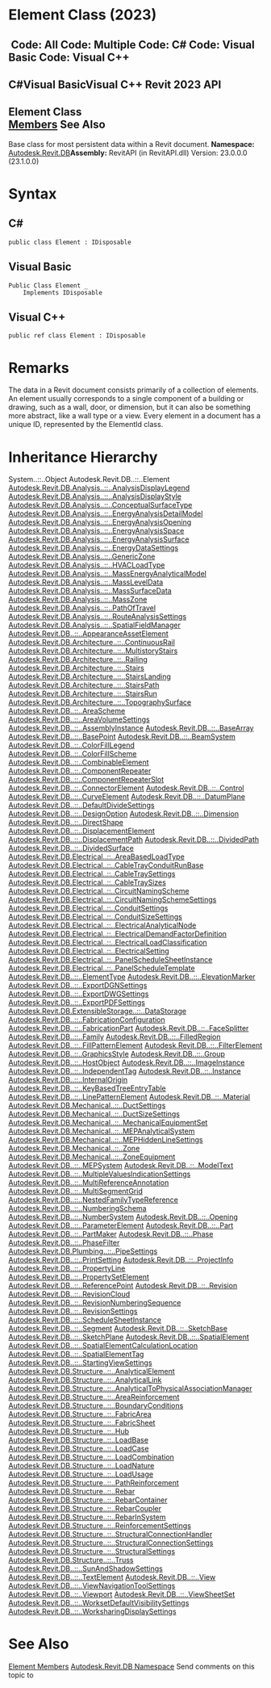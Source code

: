 # Element Class (2023)

﻿
 Code: All Code: Multiple Code: C# Code: Visual Basic Code: Visual C++   
---  
C#Visual BasicVisual C++
Revit 2023 API  
---  
Element Class  
[Members](671c33f6-169b-17ca-583b-42f9df50ace5.md "Element Members") See Also  
---  
Base class for most persistent data within a Revit document. 
**Namespace:** [Autodesk.Revit.DB](87546ba7-461b-c646-cbb1-2cb8f5bff8b2.md "Autodesk.Revit.DB Namespace")**Assembly:** RevitAPI (in RevitAPI.dll) Version: 23.0.0.0 (23.1.0.0)
# Syntax
C#  
---  
```text
public class Element : IDisposable
```
  
Visual Basic  
---  
```text
Public Class Element _
	Implements IDisposable
```
  
Visual C++  
---  
```text
public ref class Element : IDisposable
```
  
# Remarks
The data in a Revit document consists primarily of a collection of elements. An element usually corresponds to a single component of a building or drawing, such as a wall, door, or dimension, but it can also be something more abstract, like a wall type or a view. Every element in a document has a unique ID, represented by the ElementId class. 
# Inheritance Hierarchy
System..::..Object Autodesk.Revit.DB..::..Element [Autodesk.Revit.DB.Analysis..::..AnalysisDisplayLegend](c9bd55c9-e4fc-8a7a-0cd9-b2605fcb6a56.md "AnalysisDisplayLegend Class") [Autodesk.Revit.DB.Analysis..::..AnalysisDisplayStyle](927357e1-9874-8b73-72c8-ff2bb78bfa82.md "AnalysisDisplayStyle Class") [Autodesk.Revit.DB.Analysis..::..ConceptualSurfaceType](b79ddf97-2888-ceda-a2c4-222dab08163e.md "ConceptualSurfaceType Class") [Autodesk.Revit.DB.Analysis..::..EnergyAnalysisDetailModel](858aed23-8a94-a70a-c1fc-ca03523e2f02.md "EnergyAnalysisDetailModel Class") [Autodesk.Revit.DB.Analysis..::..EnergyAnalysisOpening](825025c8-342d-46b7-592e-e42d8f8e8336.md "EnergyAnalysisOpening Class") [Autodesk.Revit.DB.Analysis..::..EnergyAnalysisSpace](cd0567d0-f5e0-a850-6d10-bde911831947.md "EnergyAnalysisSpace Class") [Autodesk.Revit.DB.Analysis..::..EnergyAnalysisSurface](72ef40eb-20ae-d7ef-0ab5-8c52ddd4b813.md "EnergyAnalysisSurface Class") [Autodesk.Revit.DB.Analysis..::..EnergyDataSettings](63628109-daa0-e5b2-3dfd-153179e54816.md "EnergyDataSettings Class") [Autodesk.Revit.DB.Analysis..::..GenericZone](100b5109-f779-8cf8-81d1-cb6a5c0f4fa1.md "GenericZone Class") [Autodesk.Revit.DB.Analysis..::..HVACLoadType](90bf5784-0076-ded0-41fb-38fcb8ed6abe.md "HVACLoadType Class") [Autodesk.Revit.DB.Analysis..::..MassEnergyAnalyticalModel](1e8b2837-0572-d788-a6eb-db5060fc423c.md "MassEnergyAnalyticalModel Class") [Autodesk.Revit.DB.Analysis..::..MassLevelData](c1e62aaf-b7af-ad0c-60d5-4a1a9c1bed79.md "MassLevelData Class") [Autodesk.Revit.DB.Analysis..::..MassSurfaceData](69fcb13c-6443-d1c2-29d5-08adc1261afd.md "MassSurfaceData Class") [Autodesk.Revit.DB.Analysis..::..MassZone](da242463-3097-290a-9c10-afdf54d96649.md "MassZone Class") [Autodesk.Revit.DB.Analysis..::..PathOfTravel](99c2bb04-151f-c325-84b2-40dee81447d6.md "PathOfTravel Class") [Autodesk.Revit.DB.Analysis..::..RouteAnalysisSettings](e6742b6a-9c35-5344-736b-7bf9af6f4254.md "RouteAnalysisSettings Class") [Autodesk.Revit.DB.Analysis..::..SpatialFieldManager](0a6d155e-6ef1-7215-f8f1-c1d8203797ee.md "SpatialFieldManager Class") [Autodesk.Revit.DB..::..AppearanceAssetElement](3493da3a-fea5-69cb-a18e-d0a954615bab.md "AppearanceAssetElement Class") [Autodesk.Revit.DB.Architecture..::..ContinuousRail](253602af-6809-a579-fc2c-975888d5748c.md "ContinuousRail Class") [Autodesk.Revit.DB.Architecture..::..MultistoryStairs](8b07cbff-013c-889f-8807-703e63a91923.md "MultistoryStairs Class") [Autodesk.Revit.DB.Architecture..::..Railing](4af1265f-859e-123b-ada5-a479324f3dee.md "Railing Class") [Autodesk.Revit.DB.Architecture..::..Stairs](45e2c068-7e52-c84a-cfb8-a53c531d28fa.md "Stairs Class") [Autodesk.Revit.DB.Architecture..::..StairsLanding](cae109cd-bc50-6c36-300e-35d3457c0982.md "StairsLanding Class") [Autodesk.Revit.DB.Architecture..::..StairsPath](ed5913d6-1219-9c7c-7e52-317dd58d7cd3.md "StairsPath Class") [Autodesk.Revit.DB.Architecture..::..StairsRun](ea0e49a0-a007-79d0-c902-a24b1359ae28.md "StairsRun Class") [Autodesk.Revit.DB.Architecture..::..TopographySurface](64242f41-69e1-84be-f21b-84783e81364a.md "TopographySurface Class") [Autodesk.Revit.DB..::..AreaScheme](9b5fd895-692c-5b6f-87f9-e53b1cc7c163.md "AreaScheme Class") [Autodesk.Revit.DB..::..AreaVolumeSettings](6282b3c9-3717-5c8f-7501-8a282244ce09.md "AreaVolumeSettings Class") [Autodesk.Revit.DB..::..AssemblyInstance](4e60704c-dfe3-72b6-7892-6440503fa078.md "AssemblyInstance Class") [Autodesk.Revit.DB..::..BaseArray](d7f9a542-0333-2e10-83a2-98afcee00b80.md "BaseArray Class") [Autodesk.Revit.DB..::..BasePoint](154074ae-d653-aaff-b84b-6336a1cbafaa.md "BasePoint Class") [Autodesk.Revit.DB..::..BeamSystem](6c5c1bd2-8456-5ec9-c53e-0bd3f604ad06.md "BeamSystem Class") [Autodesk.Revit.DB..::..ColorFillLegend](81cbdc7c-9f7f-b454-5669-77ca0514eda7.md "ColorFillLegend Class") [Autodesk.Revit.DB..::..ColorFillScheme](c405eb5b-14fa-0fea-a750-dcd9925a90b0.md "ColorFillScheme Class") [Autodesk.Revit.DB..::..CombinableElement](c88bdbbc-dbbb-0817-a358-35f8686f68a2.md "CombinableElement Class") [Autodesk.Revit.DB..::..ComponentRepeater](27dbc5bd-40e7-c044-11e6-7053adf92c6f.md "ComponentRepeater Class") [Autodesk.Revit.DB..::..ComponentRepeaterSlot](395d3527-1315-038e-8a47-80920f063cc6.md "ComponentRepeaterSlot Class") [Autodesk.Revit.DB..::..ConnectorElement](cd7d7579-1058-e8ca-d55a-c3a914843667.md "ConnectorElement Class") [Autodesk.Revit.DB..::..Control](d04da6b9-0586-22b8-df13-8eb7f5ca248f.md "Control Class") [Autodesk.Revit.DB..::..CurveElement](61673852-2d08-003d-e9fd-4be89d533774.md "CurveElement Class") [Autodesk.Revit.DB..::..DatumPlane](3e0a6725-ee40-c4d5-839f-b7720c1fe2af.md "DatumPlane Class") [Autodesk.Revit.DB..::..DefaultDivideSettings](c4d57a70-3192-458c-faa7-619d11c69f60.md "DefaultDivideSettings Class") [Autodesk.Revit.DB..::..DesignOption](ed121b13-80f0-2bd0-7ebf-f10478e527bf.md "DesignOption Class") [Autodesk.Revit.DB..::..Dimension](210f88be-e3c5-26a4-7dd8-3296f6725cce.md "Dimension Class") [Autodesk.Revit.DB..::..DirectShape](bfbd137b-c2c2-71bb-6f4a-992d0dcf6ea8.md "DirectShape Class") [Autodesk.Revit.DB..::..DisplacementElement](08113547-eaaa-5ec1-5ff1-de609fe7c29c.md "DisplacementElement Class") [Autodesk.Revit.DB..::..DisplacementPath](90ac4bbb-7f65-763a-bf5e-a76b2a167294.md "DisplacementPath Class") [Autodesk.Revit.DB..::..DividedPath](8043b21a-7c78-e0cb-f7b3-495ace05de87.md "DividedPath Class") [Autodesk.Revit.DB..::..DividedSurface](782e1ac7-4e74-9a32-6b03-0a20f7d55217.md "DividedSurface Class") [Autodesk.Revit.DB.Electrical..::..AreaBasedLoadType](2800f280-409f-083d-5b57-127a19344de9.md "AreaBasedLoadType Class") [Autodesk.Revit.DB.Electrical..::..CableTrayConduitRunBase](6820d2a3-d692-2d8e-cb69-d42060ace467.md "CableTrayConduitRunBase Class") [Autodesk.Revit.DB.Electrical..::..CableTraySettings](99e3b914-6cf3-a0af-4c25-dc77048091f7.md "CableTraySettings Class") [Autodesk.Revit.DB.Electrical..::..CableTraySizes](dbd6f408-fbae-1fe0-0e61-7d611141d6b5.md "CableTraySizes Class") [Autodesk.Revit.DB.Electrical..::..CircuitNamingScheme](99de5fb2-6e65-7b1f-1866-347c40d427af.md "CircuitNamingScheme Class") [Autodesk.Revit.DB.Electrical..::..CircuitNamingSchemeSettings](60f49706-88f3-d2fb-0732-b1536c6e2e82.md "CircuitNamingSchemeSettings Class") [Autodesk.Revit.DB.Electrical..::..ConduitSettings](c86a1700-e477-3888-7647-3eafa528fe5d.md "ConduitSettings Class") [Autodesk.Revit.DB.Electrical..::..ConduitSizeSettings](d385e4b4-f675-9bcc-d067-5ca7d1d000d4.md "ConduitSizeSettings Class") [Autodesk.Revit.DB.Electrical..::..ElectricalAnalyticalNode](562d1f7d-c9df-bee5-4659-4f8607ee4333.md "ElectricalAnalyticalNode Class") [Autodesk.Revit.DB.Electrical..::..ElectricalDemandFactorDefinition](8ad48bcf-05f3-b9c3-ebfb-2a7b2db2fd83.md "ElectricalDemandFactorDefinition Class") [Autodesk.Revit.DB.Electrical..::..ElectricalLoadClassification](c8aeb888-f4dd-4b93-063e-6aa118c0e471.md "ElectricalLoadClassification Class") [Autodesk.Revit.DB.Electrical..::..ElectricalSetting](d0c5bb12-7cf7-35e0-fc72-51e491c56bc2.md "ElectricalSetting Class") [Autodesk.Revit.DB.Electrical..::..PanelScheduleSheetInstance](1fdb4d7e-ff99-78f7-8efa-87968f5defce.md "PanelScheduleSheetInstance Class") [Autodesk.Revit.DB.Electrical..::..PanelScheduleTemplate](cf7e5cbb-7df4-ae55-8178-f449827b5752.md "PanelScheduleTemplate Class") [Autodesk.Revit.DB..::..ElementType](ffb18296-0448-559c-580c-7857cbcdc094.md "ElementType Class") [Autodesk.Revit.DB..::..ElevationMarker](ca59d2f7-4cd0-d13d-22a0-c153ac8310d4.md "ElevationMarker Class") [Autodesk.Revit.DB..::..ExportDGNSettings](3df10700-a305-dba7-fc4a-5afb5387256c.md "ExportDGNSettings Class") [Autodesk.Revit.DB..::..ExportDWGSettings](a17fc52f-f67a-9763-e52f-29f867106908.md "ExportDWGSettings Class") [Autodesk.Revit.DB..::..ExportPDFSettings](66156539-3f22-d986-ea46-49e772d1c451.md "ExportPDFSettings Class") [Autodesk.Revit.DB.ExtensibleStorage..::..DataStorage](015081b6-3a45-1b4c-991a-93419e9acd51.md "DataStorage Class") [Autodesk.Revit.DB..::..FabricationConfiguration](f7094105-2acf-03f1-7a7f-82dd24087a17.md "FabricationConfiguration Class") [Autodesk.Revit.DB..::..FabricationPart](c9b86162-c105-696a-a919-49a7a7938cc4.md "FabricationPart Class") [Autodesk.Revit.DB..::..FaceSplitter](ba55587f-4f1e-7f4c-5b1c-864e10cab304.md "FaceSplitter Class") [Autodesk.Revit.DB..::..Family](f51d019d-6ff3-692b-d1d2-b497cab564de.md "Family Class") [Autodesk.Revit.DB..::..FilledRegion](3685651c-a789-3550-f6bb-7c1decc29079.md "FilledRegion Class") [Autodesk.Revit.DB..::..FillPatternElement](64ecefd0-f5c4-5cd9-53bd-10a64739257e.md "FillPatternElement Class") [Autodesk.Revit.DB..::..FilterElement](909615cd-8abd-044a-cff2-f21fd95b8ee7.md "FilterElement Class") [Autodesk.Revit.DB..::..GraphicsStyle](da26fe81-ee66-1036-1f5b-dffe612182d9.md "GraphicsStyle Class") [Autodesk.Revit.DB..::..Group](ca54af3c-52d8-0aed-cd22-440ec2584b89.md "Group Class") [Autodesk.Revit.DB..::..HostObject](56a32e0b-df65-a6ba-40bd-8f50a1f31dcd.md "HostObject Class") [Autodesk.Revit.DB..::..ImageInstance](ff77d6c8-a94a-067a-cd95-4f2cd3ec8dcc.md "ImageInstance Class") [Autodesk.Revit.DB..::..IndependentTag](e52073e2-9d98-6fb5-eb43-288cf9ed2e28.md "IndependentTag Class") [Autodesk.Revit.DB..::..Instance](08603dd9-976d-a9fe-add7-2a8450b8006c.md "Instance Class") [Autodesk.Revit.DB..::..InternalOrigin](61a029d2-81db-72c9-8fe6-f83d0aa0c658.md "InternalOrigin Class") [Autodesk.Revit.DB..::..KeyBasedTreeEntryTable](c5d3e9d9-0221-520b-6163-9843db20d5ea.md "KeyBasedTreeEntryTable Class") [Autodesk.Revit.DB..::..LinePatternElement](8f4678ba-1824-fd00-73b6-dfb9c7802f83.md "LinePatternElement Class") [Autodesk.Revit.DB..::..Material](2ec33007-7a2a-f86a-009b-d4c5d235a307.md "Material Class") [Autodesk.Revit.DB.Mechanical..::..DuctSettings](cd632c8e-a520-2efb-a417-9dfa5677d134.md "DuctSettings Class") [Autodesk.Revit.DB.Mechanical..::..DuctSizeSettings](68c1d227-424d-36da-0e5a-3f3e51e7f939.md "DuctSizeSettings Class") [Autodesk.Revit.DB.Mechanical..::..MechanicalEquipmentSet](ce3c8e90-566c-bb8e-57f7-06f10dac5b7c.md "MechanicalEquipmentSet Class") [Autodesk.Revit.DB.Mechanical..::..MEPAnalyticalSystem](159ecf0e-1c10-84b1-72b8-104a414b76ed.md "MEPAnalyticalSystem Class") [Autodesk.Revit.DB.Mechanical..::..MEPHiddenLineSettings](36aa6fd1-8948-f89d-3206-8bba2c3db54c.md "MEPHiddenLineSettings Class") [Autodesk.Revit.DB.Mechanical..::..Zone](b47e1280-b436-5f9d-17dc-5b315b50c5ee.md "Zone Class") [Autodesk.Revit.DB.Mechanical..::..ZoneEquipment](62330781-b72c-02ae-0c30-c557decfc38a.md "ZoneEquipment Class") [Autodesk.Revit.DB..::..MEPSystem](65946955-8638-fafb-2657-ef7cb7b2941b.md "MEPSystem Class") [Autodesk.Revit.DB..::..ModelText](3a51d58c-3e29-b641-e8bb-4d8a17c31527.md "ModelText Class") [Autodesk.Revit.DB..::..MultipleValuesIndicationSettings](f23f984b-7cbf-54be-b2b9-a7069adaa339.md "MultipleValuesIndicationSettings Class") [Autodesk.Revit.DB..::..MultiReferenceAnnotation](2224ac33-d7c0-bda8-70de-0005023c2149.md "MultiReferenceAnnotation Class") [Autodesk.Revit.DB..::..MultiSegmentGrid](8488ef7c-7669-26a7-8088-dd78e96850de.md "MultiSegmentGrid Class") [Autodesk.Revit.DB..::..NestedFamilyTypeReference](ff71e3b0-4300-7d04-1356-a045b9a90407.md "NestedFamilyTypeReference Class") [Autodesk.Revit.DB..::..NumberingSchema](8f2b22da-5963-301f-44d8-10c68828c436.md "NumberingSchema Class") [Autodesk.Revit.DB..::..NumberSystem](5c027e93-1dff-9a6e-8602-5b3a3da60ada.md "NumberSystem Class") [Autodesk.Revit.DB..::..Opening](720de864-9f4e-c606-c7f4-2e7a0b2da46f.md "Opening Class") [Autodesk.Revit.DB..::..ParameterElement](2ad60b36-07d6-6aed-62c7-89f388f05ffb.md "ParameterElement Class") [Autodesk.Revit.DB..::..Part](1ee04db6-195f-58fa-a245-5a2f2d404200.md "Part Class") [Autodesk.Revit.DB..::..PartMaker](ec5be0eb-bf10-0f05-83a4-77daa2cfb0fd.md "PartMaker Class") [Autodesk.Revit.DB..::..Phase](ab01f390-a8e8-c21c-b2d0-6dd21056cdec.md "Phase Class") [Autodesk.Revit.DB..::..PhaseFilter](3236c80e-48be-f657-951f-70490a43f065.md "PhaseFilter Class") [Autodesk.Revit.DB.Plumbing..::..PipeSettings](2de0109b-0d0d-a0fe-2adf-6edec8bc1a06.md "PipeSettings Class") [Autodesk.Revit.DB..::..PrintSetting](4d303fcb-ff74-de75-933a-3e8d47d11716.md "PrintSetting Class") [Autodesk.Revit.DB..::..ProjectInfo](e90b12f3-9bf4-f536-3556-c9944cbf9f38.md "ProjectInfo Class") [Autodesk.Revit.DB..::..PropertyLine](780ace09-16a7-b622-d04d-05998be8eebb.md "PropertyLine Class") [Autodesk.Revit.DB..::..PropertySetElement](dd2c8fbb-98ec-7249-87f0-542401f490dd.md "PropertySetElement Class") [Autodesk.Revit.DB..::..ReferencePoint](b4b9baeb-2ec5-a2e1-1420-37f593d36aa4.md "ReferencePoint Class") [Autodesk.Revit.DB..::..Revision](af882c60-68ae-2e53-5c41-7aa43cfc1df4.md "Revision Class") [Autodesk.Revit.DB..::..RevisionCloud](43bdb2c4-2b9c-e3fa-4d6a-8c9970a9f7b6.md "RevisionCloud Class") [Autodesk.Revit.DB..::..RevisionNumberingSequence](52b6f8d8-4d5e-dfee-7782-5cd7a77ee543.md "RevisionNumberingSequence Class") [Autodesk.Revit.DB..::..RevisionSettings](599f75fc-d2b6-63b3-7295-0c314415b638.md "RevisionSettings Class") [Autodesk.Revit.DB..::..ScheduleSheetInstance](68db8e46-90de-6b54-3dae-598957d94201.md "ScheduleSheetInstance Class") [Autodesk.Revit.DB..::..Segment](8505c96c-1ed1-8c1d-20d7-6661781d0b3c.md "Segment Class") [Autodesk.Revit.DB..::..SketchBase](11df9ef5-c21a-8e70-f3d8-f6d131b36221.md "SketchBase Class") [Autodesk.Revit.DB..::..SketchPlane](ba104029-d175-7e75-caef-667a4281f4af.md "SketchPlane Class") [Autodesk.Revit.DB..::..SpatialElement](e73594e8-23aa-899f-82fb-3490def8ece2.md "SpatialElement Class") [Autodesk.Revit.DB..::..SpatialElementCalculationLocation](f4fed5e0-0964-a973-c8f5-7beb046a2849.md "SpatialElementCalculationLocation Class") [Autodesk.Revit.DB..::..SpatialElementTag](0a20cdd6-6e44-bc77-a4c3-2d35470ba911.md "SpatialElementTag Class") [Autodesk.Revit.DB..::..StartingViewSettings](aaa6f49c-faeb-851e-45e9-d3d5799c1753.md "StartingViewSettings Class") [Autodesk.Revit.DB.Structure..::..AnalyticalElement](e6a6d29a-9c26-2b3b-996e-213ae906a3af.md "AnalyticalElement Class") [Autodesk.Revit.DB.Structure..::..AnalyticalLink](b552fb54-8dff-6690-e16e-cc46cbc46d6b.md "AnalyticalLink Class") [Autodesk.Revit.DB.Structure..::..AnalyticalToPhysicalAssociationManager](0f7f395b-3f70-aa6e-e584-b70c11f767ad.md "AnalyticalToPhysicalAssociationManager Class") [Autodesk.Revit.DB.Structure..::..AreaReinforcement](889aa3cf-9b32-dd78-b660-bcfbad2cf87e.md "AreaReinforcement Class") [Autodesk.Revit.DB.Structure..::..BoundaryConditions](58a98f0e-e2e5-4c8b-bea1-8228b30f1685.md "BoundaryConditions Class") [Autodesk.Revit.DB.Structure..::..FabricArea](b8e6a637-e069-500d-b7d3-3500e1728681.md "FabricArea Class") [Autodesk.Revit.DB.Structure..::..FabricSheet](1f420619-ab30-942a-e5b6-028b7ff3889f.md "FabricSheet Class") [Autodesk.Revit.DB.Structure..::..Hub](67b4e27c-7f91-f233-681c-97ce858c6a65.md "Hub Class") [Autodesk.Revit.DB.Structure..::..LoadBase](4130f6dc-1963-2105-d85b-e08a7c34af8b.md "LoadBase Class") [Autodesk.Revit.DB.Structure..::..LoadCase](2a215599-9c4c-d817-e170-605fd705699d.md "LoadCase Class") [Autodesk.Revit.DB.Structure..::..LoadCombination](82891124-6fb9-e612-ca8c-6f4e32e2c121.md "LoadCombination Class") [Autodesk.Revit.DB.Structure..::..LoadNature](0c83b295-7a01-105b-2ae7-29e6c37be32d.md "LoadNature Class") [Autodesk.Revit.DB.Structure..::..LoadUsage](0b44bcfe-4c5e-85c2-adb5-aeb6ad097ee6.md "LoadUsage Class") [Autodesk.Revit.DB.Structure..::..PathReinforcement](1593a849-b883-73d4-7c02-a2522877d71d.md "PathReinforcement Class") [Autodesk.Revit.DB.Structure..::..Rebar](70fd7426-f4a4-591c-8c06-3c18dda45e7d.md "Rebar Class") [Autodesk.Revit.DB.Structure..::..RebarContainer](61979a57-facc-d97a-7a35-ee04eed59156.md "RebarContainer Class") [Autodesk.Revit.DB.Structure..::..RebarCoupler](af258367-f0c5-e4d3-f863-1733d7bf6b30.md "RebarCoupler Class") [Autodesk.Revit.DB.Structure..::..RebarInSystem](c0bd03fa-78f4-eb67-54e8-e28368e94beb.md "RebarInSystem Class") [Autodesk.Revit.DB.Structure..::..ReinforcementSettings](ca904bb8-c5f4-26bb-6220-9f8d5d1ebd1f.md "ReinforcementSettings Class") [Autodesk.Revit.DB.Structure..::..StructuralConnectionHandler](78653026-36f1-6ab3-f2c0-728692c99b3c.md "StructuralConnectionHandler Class") [Autodesk.Revit.DB.Structure..::..StructuralConnectionSettings](e70eb9af-6795-63d0-417f-40806ee73f8f.md "StructuralConnectionSettings Class") [Autodesk.Revit.DB.Structure..::..StructuralSettings](1d1b89be-c2ae-ca39-01ce-f5b01178fb1e.md "StructuralSettings Class") [Autodesk.Revit.DB.Structure..::..Truss](e0cdc591-cac6-57c7-6190-f0d48cc0e4a9.md "Truss Class") [Autodesk.Revit.DB..::..SunAndShadowSettings](d616614b-a2ed-b0d0-4f11-f0a0b54a22e5.md "SunAndShadowSettings Class") [Autodesk.Revit.DB..::..TextElement](013e58c3-f3d2-d976-89f0-ff4ff701951d.md "TextElement Class") [Autodesk.Revit.DB..::..View](fb92a4e7-f3a7-ef14-e631-342179b18de9.md "View Class") [Autodesk.Revit.DB..::..ViewNavigationToolSettings](62a69b5d-082a-85f5-e568-f15ccfec1164.md "ViewNavigationToolSettings Class") [Autodesk.Revit.DB..::..Viewport](5991dc40-234a-4835-cc06-07524d2e61a4.md "Viewport Class") [Autodesk.Revit.DB..::..ViewSheetSet](5553be2c-8ce7-cbc1-b99e-85c74bcf28d3.md "ViewSheetSet Class") [Autodesk.Revit.DB..::..WorksetDefaultVisibilitySettings](8a6f0949-069b-4b83-380c-f6582ef37a40.md "WorksetDefaultVisibilitySettings Class") [Autodesk.Revit.DB..::..WorksharingDisplaySettings](ec25e291-6582-7e8c-f273-efc0c391bcc4.md "WorksharingDisplaySettings Class")
# See Also
[Element Members](671c33f6-169b-17ca-583b-42f9df50ace5.md "Element Members")
[Autodesk.Revit.DB Namespace](87546ba7-461b-c646-cbb1-2cb8f5bff8b2.md "Autodesk.Revit.DB Namespace")
Send comments on this topic to 